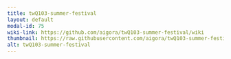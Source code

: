 ```yaml
---
title: twQ103-summer-festival
layout: default
modal-id: 75
wiki-link: https://github.com/aigora/twQ103-summer-festival/wiki
thumbnail: https://raw.githubusercontent.com/aigora/twQ103-summer-festival/master/logo.PNG
alt: twQ103-summer-festival
---
```

